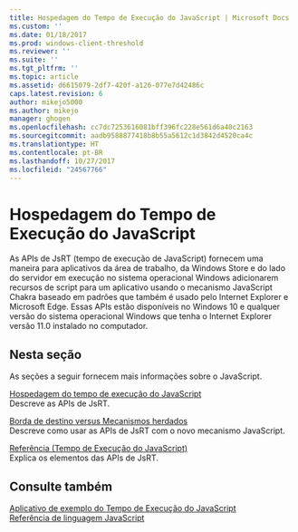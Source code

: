```yaml
---
title: Hospedagem do Tempo de Execução do JavaScript | Microsoft Docs
ms.custom: ''
ms.date: 01/18/2017
ms.prod: windows-client-threshold
ms.reviewer: ''
ms.suite: ''
ms.tgt_pltfrm: ''
ms.topic: article
ms.assetid: d6615079-2df7-420f-a126-077e7d42486c
caps.latest.revision: 6
author: mikejo5000
ms.author: mikejo
manager: ghogen
ms.openlocfilehash: cc7dc7253616081bff396fc228e561d6a40c2163
ms.sourcegitcommit: aadb9588877418b8b55a5612c1d3842d4520ca4c
ms.translationtype: HT
ms.contentlocale: pt-BR
ms.lasthandoff: 10/27/2017
ms.locfileid: "24567766"
---
```

# <a name="javascript-runtime-hosting"></a>Hospedagem do Tempo de Execução do JavaScript
As APIs de JsRT (tempo de execução de JavaScript) fornecem uma maneira para aplicativos da área de trabalho, da Windows Store e do lado do servidor em execução no sistema operacional Windows adicionarem recursos de script para um aplicativo usando o mecanismo JavaScript Chakra baseado em padrões que também é usado pelo Internet Explorer e Microsoft Edge. Essas APIs estão disponíveis no Windows 10 e qualquer versão do sistema operacional Windows que tenha o Internet Explorer versão 11.0 instalado no computador.  
  
## <a name="in-this-section"></a>Nesta seção  
 As seções a seguir fornecem mais informações sobre o JavaScript.  
  
 [Hospedagem do tempo de execução do JavaScript](../chakra-hosting/hosting-the-javascript-runtime.md)  
 Descreve as APIs de JsRT.  
  
 [Borda de destino versus Mecanismos herdados](../chakra-hosting/targeting-edge-vs-legacy-engines-in-jsrt-apis.md)  
 Descreve como usar as APIs de JsRT com o novo mecanismo JavaScript.  
  
 [Referência (Tempo de Execução do JavaScript)](../chakra-hosting/reference-javascript-runtime.md)  
 Explica os elementos das APIs de JsRT.  
  
## <a name="see-also"></a>Consulte também  
 [Aplicativo de exemplo do Tempo de Execução do JavaScript](http://go.microsoft.com/fwlink/p/?LinkID=306674&clcid=0x409)   
 [Referência de linguagem JavaScript](../javascript/javascript-language-reference.md)